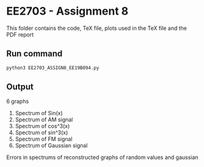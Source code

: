 # EE2703 - Assignment 8

This folder contains the code, TeX file, plots used in the TeX file and the PDF report

## Run command
```bash
python3 EE2703_ASSIGN8_EE19B094.py
```

## Output
6 graphs
1) Spectrum of Sin(x)
2) Spectrum of AM signal
3) Spectrum of cos^3(x)
4) Spectrum of sin^3(x)
5) Spectrum of FM signal
6) Spectrum of Gaussian signal

Errors in spectrums of reconstructed graphs of random values and gaussian


